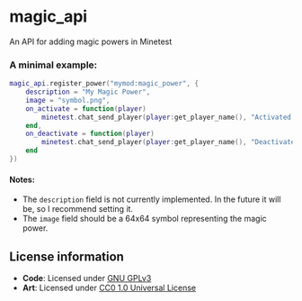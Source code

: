 # magic_api
An API for adding magic powers in Minetest

### A minimal example:
```lua
magic_api.register_power("mymod:magic_power", {
    description = "My Magic Power",
    image = "symbol.png",
    on_activate = function(player)
        minetest.chat_send_player(player:get_player_name(), "Activated!")
    end,
    on_deactivate = function(player)
        minetest.chat_send_player(player:get_player_name(), "Deactivated.")
    end
})
```

#### Notes:
- The `description` field is not currently implemented. In the future it will be, so I recommend setting it.
- The `image` field should be a 64x64 symbol representing the magic power.

## License information
- **Code**: Licensed under [GNU GPLv3](LICENSE)
- **Art**: Licensed under [CC0 1.0 Universal License](LICENSE_CC0)
